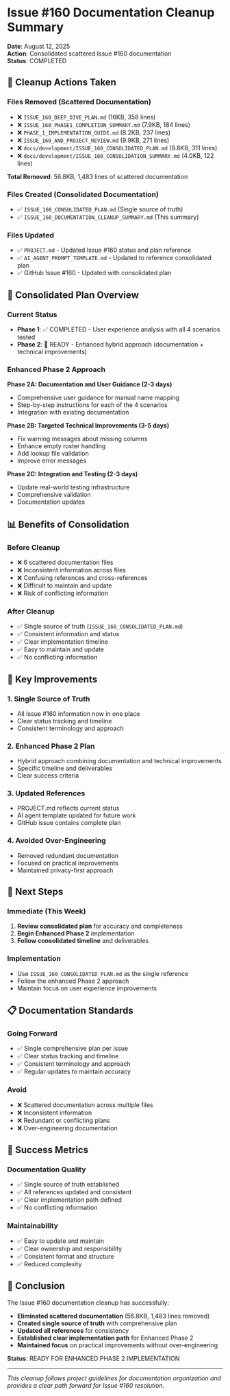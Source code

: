 # Issue #160 Documentation Cleanup Summary

**Date**: August 12, 2025  
**Action**: Consolidated scattered Issue #160 documentation  
**Status**: COMPLETED  

## 🧹 **Cleanup Actions Taken**

### **Files Removed (Scattered Documentation)**
- ❌ `ISSUE_160_DEEP_DIVE_PLAN.md` (16KB, 358 lines)
- ❌ `ISSUE_160_PHASE1_COMPLETION_SUMMARY.md` (7.9KB, 184 lines)
- ❌ `PHASE_1_IMPLEMENTATION_GUIDE.md` (8.2KB, 237 lines)
- ❌ `ISSUE_160_AND_PROJECT_REVIEW.md` (9.9KB, 271 lines)
- ❌ `docs/development/ISSUE_160_CONSOLIDATED_PLAN.md` (9.8KB, 311 lines)
- ❌ `docs/development/ISSUE_160_CONSOLIDATION_SUMMARY.md` (4.0KB, 122 lines)

**Total Removed**: 56.8KB, 1,483 lines of scattered documentation

### **Files Created (Consolidated Documentation)**
- ✅ `ISSUE_160_CONSOLIDATED_PLAN.md` (Single source of truth)
- ✅ `ISSUE_160_DOCUMENTATION_CLEANUP_SUMMARY.md` (This summary)

### **Files Updated**
- ✅ `PROJECT.md` - Updated Issue #160 status and plan reference
- ✅ `AI_AGENT_PROMPT_TEMPLATE.md` - Updated to reference consolidated plan
- ✅ GitHub Issue #160 - Updated with consolidated plan

## 🎯 **Consolidated Plan Overview**

### **Current Status**
- **Phase 1**: ✅ COMPLETED - User experience analysis with all 4 scenarios tested
- **Phase 2**: 🚀 READY - Enhanced hybrid approach (documentation + technical improvements)

### **Enhanced Phase 2 Approach**
**Phase 2A: Documentation and User Guidance (2-3 days)**
- Comprehensive user guidance for manual name mapping
- Step-by-step instructions for each of the 4 scenarios
- Integration with existing documentation

**Phase 2B: Targeted Technical Improvements (3-5 days)**
- Fix warning messages about missing columns
- Enhance empty roster handling
- Add lookup file validation
- Improve error messages

**Phase 2C: Integration and Testing (2-3 days)**
- Update real-world testing infrastructure
- Comprehensive validation
- Documentation updates

## 📊 **Benefits of Consolidation**

### **Before Cleanup**
- ❌ 6 scattered documentation files
- ❌ Inconsistent information across files
- ❌ Confusing references and cross-references
- ❌ Difficult to maintain and update
- ❌ Risk of conflicting information

### **After Cleanup**
- ✅ Single source of truth (`ISSUE_160_CONSOLIDATED_PLAN.md`)
- ✅ Consistent information and status
- ✅ Clear implementation timeline
- ✅ Easy to maintain and update
- ✅ No conflicting information

## 🎯 **Key Improvements**

### **1. Single Source of Truth**
- All Issue #160 information now in one place
- Clear status tracking and timeline
- Consistent terminology and approach

### **2. Enhanced Phase 2 Plan**
- Hybrid approach combining documentation and technical improvements
- Specific timeline and deliverables
- Clear success criteria

### **3. Updated References**
- PROJECT.md reflects current status
- AI agent template updated for future work
- GitHub issue contains complete plan

### **4. Avoided Over-Engineering**
- Removed redundant documentation
- Focused on practical improvements
- Maintained privacy-first approach

## 🚀 **Next Steps**

### **Immediate (This Week)**
1. **Review consolidated plan** for accuracy and completeness
2. **Begin Enhanced Phase 2** implementation
3. **Follow consolidated timeline** and deliverables

### **Implementation**
- Use `ISSUE_160_CONSOLIDATED_PLAN.md` as the single reference
- Follow the enhanced Phase 2 approach
- Maintain focus on user experience improvements

## 📋 **Documentation Standards**

### **Going Forward**
- ✅ Single comprehensive plan per issue
- ✅ Clear status tracking and timeline
- ✅ Consistent terminology and approach
- ✅ Regular updates to maintain accuracy

### **Avoid**
- ❌ Scattered documentation across multiple files
- ❌ Inconsistent information
- ❌ Redundant or conflicting plans
- ❌ Over-engineering documentation

## 🎯 **Success Metrics**

### **Documentation Quality**
- ✅ Single source of truth established
- ✅ All references updated and consistent
- ✅ Clear implementation path defined
- ✅ No conflicting information

### **Maintainability**
- ✅ Easy to update and maintain
- ✅ Clear ownership and responsibility
- ✅ Consistent format and structure
- ✅ Reduced complexity

## 🎯 **Conclusion**

The Issue #160 documentation cleanup has successfully:
- **Eliminated scattered documentation** (56.8KB, 1,483 lines removed)
- **Created single source of truth** with comprehensive plan
- **Updated all references** for consistency
- **Established clear implementation path** for Enhanced Phase 2
- **Maintained focus** on practical improvements without over-engineering

**Status**: READY FOR ENHANCED PHASE 2 IMPLEMENTATION

---

*This cleanup follows project guidelines for documentation organization and provides a clear path forward for Issue #160 resolution.*
